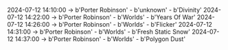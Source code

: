2024-07-12 14:10:00 -> b'Porter Robinson' - b'unknown' - b'Divinity'
2024-07-12 14:22:00 -> b'Porter Robinson' - b'Worlds' - b'Years Of War'
2024-07-12 14:26:00 -> b'Porter Robinson' - b'Worlds' - b'Flicker'
2024-07-12 14:31:00 -> b'Porter Robinson' - b'Worlds' - b'Fresh Static Snow'
2024-07-12 14:37:00 -> b'Porter Robinson' - b'Worlds' - b'Polygon Dust'
